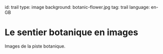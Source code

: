 id: trail
type: image
background: botanic-flower.jpg
tag: trail
language: en-GB

# Le sentier botanique en images

Images de la piste botanique.